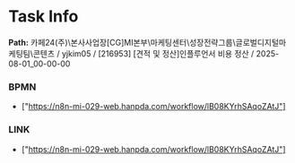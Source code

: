 # Task Info

**Path:** 카페24(주)\본사사업장\[CG]MI본부\마케팅센터\성장전략그룹\글로벌디지털마케팅팀\콘텐츠 / yjkim05 / [216953] [견적 및 정산]인플루언서 비용 정산 / 2025-08-01_00-00-00

### BPMN
- ["https://n8n-mi-029-web.hanpda.com/workflow/lB08KYrhSAqoZAtJ"]

### LINK
- ["https://n8n-mi-029-web.hanpda.com/workflow/lB08KYrhSAqoZAtJ"]


